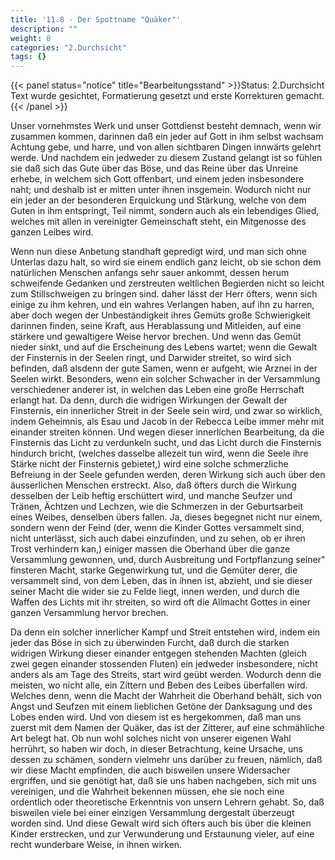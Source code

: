 ```yaml
---
title: '11.8 - Der Spottname "Quäker"'
description: ""
weight: 8
categories: "2.Durchsicht"
tags: {}
---
```


{{< panel status="notice" title="Bearbeitungsstand" >}}Status: 2.Durchsicht
Text wurde gesichtet, Formatierung gesetzt und erste Korrekturen gemacht.{{< /panel >}}

<!-- Seite 496 -->

Unser vornehmstes Werk und unser Gottdienst
besteht demnach, wenn wir zusammen kommen,
darinnen daß ein jeder auf Gott in ihm selbst
wachsam Achtung gebe, und harre, und von allen
sichtbaren Dingen innwärts gelehrt werde. Und
nachdem ein jedweder zu diesem Zustand gelangt ist
so fühlen sie daß sich das Gute über das Böse,
und das Reine über das Unreine erhebe, in welchem
sich Gott offenbart, und einem jeden insbesondere
naht; und deshalb ist er mitten unter ihnen
insgemein. Wodurch nicht nur ein jeder an der besonderen
Erquickung und Stärkung, welche von dem
Guten in ihm entspringt, Teil nimmt, sondern
auch als ein lebendiges Glied, welches mit allen in
vereinigter Gemeinschaft steht, ein Mitgenosse des
ganzen Leibes wird.

Wenn nun diese Anbetung standhaft gepredigt<!-- Seite 497 -->
wird, und man sich ohne Unterlas dazu halt, so wird
sie einem endlich ganz leicht, ob sie schon dem natürlichen
Menschen anfangs sehr sauer ankommt, dessen
herum schweifende Gedanken und zerstreuten weltlichen
Begierden nicht so leicht zum Stillschweigen zu
bringen sind. daher lässt der Herr öfters,
wenn sich einige zu ihm kehren, und ein wahres Verlangen
haben, auf ihn zu harren, aber doch wegen der
Unbeständigkeit ihres Gemüts große Schwierigkeit
darinnen finden, seine Kraft, aus Herablassung und
Mitleiden, auf eine stärkere und gewaltigere Weise
hervor brechen. Und wenn das Gemüt nieder sinkt,
und auf die Erscheinung des Lebens wartet; wenn
die Gewalt der Finsternis in der Seelen ringt, und
Darwider streitet, so wird sich befinden, daß alsdenn
der gute Samen, wenn er aufgeht, wie Arznei in
der Seelen wirkt. Besonders, wenn ein solcher
Schwacher in der Versammlung verschiedener anderer
ist, in welchen das Leben eine große Herrschaft
erlangt hat. Da denn, durch die widrigen Wirkungen
der Gewalt der Finsternis, ein innerlicher Streit
in der Seele sein wird, und zwar so wirklich, indem
Geheimnis, als Esau und Jacob in der Rebecca Leibe
immer mehr mit einander streiten können. Und wegen
dieser innerlichen Bearbeitung, da die Finsternis
das Licht zu verdunkeln sucht, und das Licht durch die
Finsternis hindurch bricht, (welches dasselbe allezeit
tun wird, wenn die Seele ihre Stärke nicht der Finsternis
gebietet,) wird eine solche schmerzliche Befreiung
in der Seele gefunden werden, deren Wirkung
sich auch über den äusserlichen Menschen erstreckt.
Also, daß öfters durch die Wirkung desselben der Leib
heftig erschüttert wird, und manche Seufzer und
Tränen, Ächtzen und Lechzen, wie die Schmerzen
in der Geburtsarbeit eines Weibes, denselben übers<!-- Seite 498 -->
fallen. Ja, dieses begegnet nicht nur einem, sondern
wenn der Feind (der, wenn die Kinder Gottes versammelt
sind, nicht unterlässt, sich auch dabei einzufinden,
und zu sehen, ob er ihren Trost verhindern kan,)
einiger massen die Oberhand über die ganze Versammlung
gewonnen, und, durch Ausbreitung und Fortpflanzung
seiner" finsteren Macht, starke Gegenwirkung
tut, und die Gemüter derer, die versammelt
sind, von dem Leben, das in ihnen ist, abzieht, und
sie dieser seiner Macht die wider sie zu Felde liegt,
innen werden, und durch die Waffen des Lichts
mit ihr streiten, so wird oft die Allmacht Gottes in
einer ganzen Versammlung hervor brechen.

Da denn ein solcher innerlicher Kampf und Streit
entstehen wird, indem ein jeder das Böse in sich zu
überwinden Furcht, daß durch die starken widrigen
Wirkung dieser einander entgegen stehenden Machten
(gleich zwei gegen einander stossenden Fluten)
ein jedweder insbesondere, nicht anders als am Tage
des Streits, start wird geübt werden. Wodurch
denn die meisten, wo nicht alle, ein Zittern
und Beben des Leibes überfallen wird. Welches
denn, wenn die Macht der Wahrheit die Oberhand
behält, sich von Angst und Seufzen mit einem lieblichen
Getöne der Danksagung und des Lobes enden
wird. Und von diesem ist es hergekommen, daß
man uns zuerst mit dem Namen der Quäker, das ist
der Zitterer, auf eine schmähliche Art belegt hat.
Ob nun wohl solches nicht von unserer eigenen Wahl
herrührt, so haben wir doch, in dieser Betrachtung,
keine Ursache, uns dessen zu schämen, sondern vielmehr
uns darüber zu freuen, nämlich, daß wir diese
Macht empfinden, die auch bisweilen unsere Widersacher
ergriffen, und sie genötigt hat, daß sie uns
haben nachgeben, sich mit uns vereinigen, und die
Wahrheit bekennen müssen, ehe sie noch eine ordentlich<!-- Seite 499 -->
oder theoretische Erkenntnis von unsern Lehrern
gehabt. So, daß bisweilen viele bei einer einzigen
Versammlung dergestalt überzeugt worden sind. Und
diese Gewalt wird sich öfters auch bis über die kleinen
Kinder erstrecken, und zur Verwunderung und Erstaunung
vieler, auf eine recht wunderbare Weise, in
ihnen wirken.
